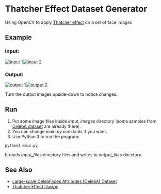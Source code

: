 # Thatcher Effect Dataset Generator

Using OpenCV to apply [Thatcher effect](https://en.wikipedia.org/wiki/Thatcher_effect) on a set of face images

## Example

### Input:

![input 1](https://user-images.githubusercontent.com/7780269/74758910-3d44b200-528d-11ea-858d-473e9eabfdf1.png)![input 2](https://user-images.githubusercontent.com/7780269/74758935-46ce1a00-528d-11ea-9820-905ac0d627cd.png)

### Output:

![output 1](https://user-images.githubusercontent.com/7780269/81139360-b6919e00-8f7a-11ea-9e07-2acd7acbf30c.jpg)![output 2](https://user-images.githubusercontent.com/7780269/81139362-b85b6180-8f7a-11ea-9ae0-51e842e598a5.jpg)

Turn the output images upside-down to notice changes.

## Run

1. Put some image files inside _input_images_ directory (some samples from [CelebA dataset](https://www.kaggle.com/jessicali9530/celeba-dataset) are already there).
2. You can change _main.py_ constants if you want.
3. Use Python 3 to run the program:

```bash
python3 main.py
```

It reads _input_files_ directory files and writes to _output_files_ directory.

## See Also

- [Large-scale CelebFaces Attributes (CelebA) Dataset](http://mmlab.ie.cuhk.edu.hk/projects/CelebA.html)
- [Thatcher Effect Illusion](http://thatchereffect.com/)

